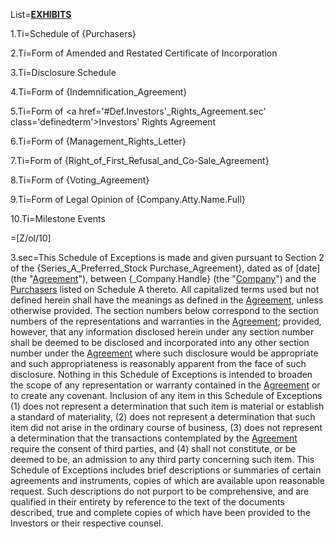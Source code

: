 List=<strong><u>EXHIBITS</u></strong>

1.Ti=Schedule of {Purchasers}

2.Ti=Form of Amended and Restated Certificate of Incorporation

3.Ti=Disclosure Schedule

4.Ti=Form of {Indemnification_Agreement}

5.Ti=Form of <a href='#Def.Investors'_Rights_Agreement.sec' class='definedterm'>Investors' Rights Agreement</a>

6.Ti=Form of {Management_Rights_Letter}

7.Ti=Form of {Right_of_First_Refusal_and_Co-Sale_Agreement}

8.Ti=Form of {Voting_Agreement}

9.Ti=Form of Legal Opinion of {Company.Atty.Name.Full}

10.Ti=Milestone Events

=[Z/ol/10]

3.sec=This Schedule of Exceptions is made and given pursuant to Section 2 of the {Series_A_Preferred_Stock Purchase_Agreement}, dated as of [date]  (the "<a href='#Def.Agreement.sec' class='definedterm'>Agreement</a>"), between {_Company.Handle} (the "<a href='#Def.Company.sec' class='definedterm'>Company</a>") and the <a href='#Def.Purchaser.sec' class='definedterm'>Purchasers</a> listed on Schedule A thereto. All capitalized terms used but not defined herein shall have the meanings as defined in the <a href='#Def.Agreement.sec' class='definedterm'>Agreement</a>, unless otherwise provided. The section numbers below correspond to the section numbers of the representations and warranties in the <a href='#Def.Agreement.sec' class='definedterm'>Agreement</a>; provided<em>, </em>however, that any information disclosed herein under any section number shall be deemed to be disclosed and incorporated into any other section number under the <a href='#Def.Agreement.sec' class='definedterm'>Agreement</a> where such disclosure would be appropriate and such appropriateness is reasonably apparent from the face of such disclosure. Nothing in this Schedule of Exceptions is intended to broaden the scope of any representation or warranty contained in the <a href='#Def.Agreement.sec' class='definedterm'>Agreement</a> or to create any covenant. Inclusion of any item in this Schedule of Exceptions (1) does not represent a determination that such item is material or establish a standard of materiality, (2) does not represent a determination that such item did not arise in the ordinary course of business, (3) does not represent a determination that the transactions contemplated by the <a href='#Def.Agreement.sec' class='definedterm'>Agreement</a> require the consent of third parties, and (4) shall not constitute, or be deemed to be, an admission to any third party concerning such item. This Schedule of Exceptions includes brief descriptions or summaries of certain agreements and instruments, copies of which are available upon reasonable request. Such descriptions do not purport to be comprehensive, and are qualified in their entirety by reference to the text of the documents described, true and complete copies of which have been provided to the Investors or their respective counsel.

